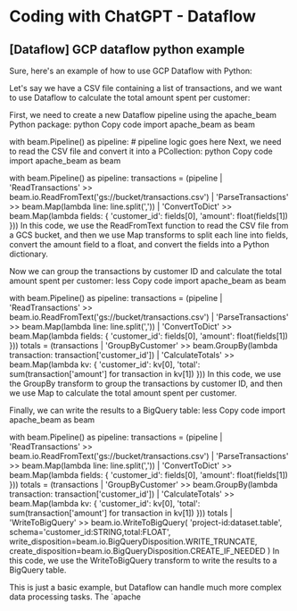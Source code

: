 # Coding with ChatGPT - Dataflow

## [Dataflow] GCP dataflow python example

Sure, here's an example of how to use GCP Dataflow with Python:

Let's say we have a CSV file containing a list of transactions, and we want to use Dataflow to calculate the total amount spent per customer:

First, we need to create a new Dataflow pipeline using the apache_beam Python package:
python
Copy code
import apache_beam as beam

with beam.Pipeline() as pipeline:
    # pipeline logic goes here
Next, we need to read the CSV file and convert it into a PCollection:
python
Copy code
import apache_beam as beam

with beam.Pipeline() as pipeline:
    transactions = (pipeline
                    | 'ReadTransactions' >> beam.io.ReadFromText('gs://bucket/transactions.csv')
                    | 'ParseTransactions' >> beam.Map(lambda line: line.split(','))
                    | 'ConvertToDict' >> beam.Map(lambda fields: {
                        'customer_id': fields[0],
                        'amount': float(fields[1])
                    }))
In this code, we use the ReadFromText function to read the CSV file from a GCS bucket, and then we use Map transforms to split each line into fields, convert the amount field to a float, and convert the fields into a Python dictionary.

Now we can group the transactions by customer ID and calculate the total amount spent per customer:
less
Copy code
import apache_beam as beam

with beam.Pipeline() as pipeline:
    transactions = (pipeline
                    | 'ReadTransactions' >> beam.io.ReadFromText('gs://bucket/transactions.csv')
                    | 'ParseTransactions' >> beam.Map(lambda line: line.split(','))
                    | 'ConvertToDict' >> beam.Map(lambda fields: {
                        'customer_id': fields[0],
                        'amount': float(fields[1])
                    }))
    totals = (transactions
              | 'GroupByCustomer' >> beam.GroupBy(lambda transaction: transaction['customer_id'])
              | 'CalculateTotals' >> beam.Map(lambda kv: {
                  'customer_id': kv[0],
                  'total': sum(transaction['amount'] for transaction in kv[1])
              }))
In this code, we use the GroupBy transform to group the transactions by customer ID, and then we use Map to calculate the total amount spent per customer.

Finally, we can write the results to a BigQuery table:
less
Copy code
import apache_beam as beam

with beam.Pipeline() as pipeline:
    transactions = (pipeline
                    | 'ReadTransactions' >> beam.io.ReadFromText('gs://bucket/transactions.csv')
                    | 'ParseTransactions' >> beam.Map(lambda line: line.split(','))
                    | 'ConvertToDict' >> beam.Map(lambda fields: {
                        'customer_id': fields[0],
                        'amount': float(fields[1])
                    }))
    totals = (transactions
              | 'GroupByCustomer' >> beam.GroupBy(lambda transaction: transaction['customer_id'])
              | 'CalculateTotals' >> beam.Map(lambda kv: {
                  'customer_id': kv[0],
                  'total': sum(transaction['amount'] for transaction in kv[1])
              }))
    totals | 'WriteToBigQuery' >> beam.io.WriteToBigQuery(
        'project-id:dataset.table',
        schema='customer_id:STRING,total:FLOAT',
        write_disposition=beam.io.BigQueryDisposition.WRITE_TRUNCATE,
        create_disposition=beam.io.BigQueryDisposition.CREATE_IF_NEEDED
    )
In this code, we use the WriteToBigQuery transform to write the results to a BigQuery table.

This is just a basic example, but Dataflow can handle much more complex data processing tasks. The `apache
